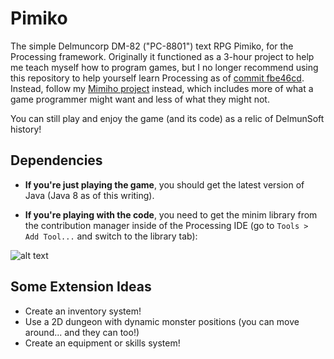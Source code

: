 # Pimiko

The simple Delmuncorp DM-82 ("PC-8801") text RPG Pimiko, for the Processing framework. Originally it functioned as a 3-hour project to help me teach myself how to program games, but I no longer recommend using this repository to help yourself learn Processing as of [commit fbe46cd](https://github.com/NoyemiK/Pimiko/commit/fbe46cd893bbd5e7aa1740ece300fea9cdc72e67). Instead, follow my [Mimiho project](https://github.com/NoyemiK/Mimiho) instead, which includes more of what a game programmer might want and less of what they might not.

You can still play and enjoy the game (and its code) as a relic of DelmunSoft history!

## Dependencies

- **If you're just playing the game**, you should get the latest version of Java (Java 8 as of this writing).

- **If you're playing with the code**, you need to get the minim library from the contribution manager inside of the Processing IDE (go to `Tools > Add Tool...` and switch to the library tab):

![alt text](https://i.imgur.com/txPnJFz.png "Screenshot")


## Some Extension Ideas

- Create an inventory system!
- Use a 2D dungeon with dynamic monster positions (you can move around... and they can too!)
- Create an equipment or skills system!
